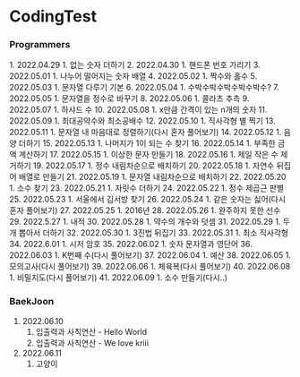 # CodingTest

<h3>Programmers</h3>
1. 2022.04.29
   1. 없는 숫자 더하기
2. 2022.04.30
   1. 핸드폰 번호 가리기
3. 2022.05.01
   1. 나누어 떨어지는 숫자 배열
4. 2022.05.02
   1. 짝수와 홀수
5. 2022.05.03
   1. 문자열 다루기 기본
6. 2022.05.04
   1. 수박수박수박수박수박수?
7. 2022.05.05
   1. 문자열을 정수로 바꾸기
8. 2022.05.06
   1. 콜라츠 추측
9. 2022.05.07
   1. 하샤드 수
10. 2022.05.08
    1. x만큼 간격이 있는 n개의 숫자
11. 2022.05.09
    1. 최대공약수와 최소공배수
12. 2022.05.10
    1. 직사각형 별 찍기
13. 2022.05.11
    1. 문자열 내 마음대로 정렬하기(다시 혼자 풀어보기)
14. 2022.05.12
    1. 음양 더하기
15. 2022.05.13
    1. 나머지가 1이 되는 수 찾기
16. 2022.05.14
    1. 부족한 금액 계산하기
17. 2022.05.15
    1. 이상한 문자 만들기
18. 2022.05.16
    1. 제일 작은 수 제거하기
19. 2022.05.17
    1. 정수 내림차순으로 배치하기
20. 2022.05.18
    1. 자연수 뒤집어 배열로 만들기
21. 2022.05.19
    1. 문자열 내림차순으로 배치하기
22. 2022.05.20
    1. 소수 찾기
23. 2022.05.21
    1. 자릿수 더하기
24. 2022.05.22
    1. 정수 제곱근 판별
25. 2022.05.23
    1. 서울에서 김서방 찾기
26. 2022.05.24
    1. 같은 숫자는 싫어(다시 혼자 풀어보기)
27. 2022.05.25
    1. 2016년
28. 2022.05.26
    1. 완주하지 못한 선수
29. 2022.5.27
    1. 내적
30. 2022.05.28
    1. 약수의 개수와 덧셈
31. 2022.05.29
    1. 두 개 뽑아서 더하기
32. 2022.05.30
    1. 3진법 뒤집기
33. 2022.05.31
    1. 최소 직사각형
34. 2022.6.01
    1. 시저 암호
35. 2022.06.02
    1. 숫자 문자열과 영단어
36. 2022.06.03
    1. K번째 수(다시 풀어보기)
37. 2022.06.04
    1. 예산
38. 2022.06.05
    1. 모의고사(다시 풀어보기)
39. 2022.06.06
    1. 체육복(다시 풀어보기)
40. 2022.06.08
    1. 비밀지도(다시 풀어보기)
41. 2022.06.09
    1. 소수 만들기(다시..)

<h3>BaekJoon</h3>

1. 2022.06.10
   1. 입출력과 사칙연산 - Hello World
   2. 입출력과 사칙연산 - We love kriii
2. 2022.06.11
   1. 고양이